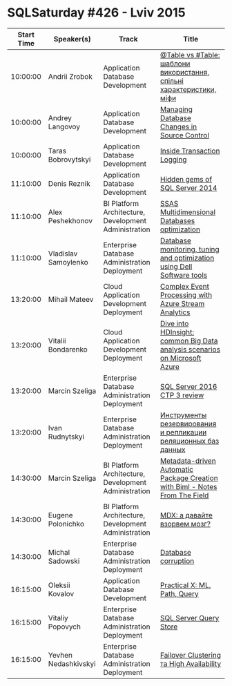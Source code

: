 # SQLSaturday #426 - Lviv 2015
Start Time|Speaker(s)|Track|Title
---|---|---|---
10:00:00|Andrii Zrobok|Application  Database Development|[@Table vs #Table: шаблони використання, спільні характеристики, міфи](40699.md)
10:00:00|Andrey Langovoy|Application  Database Development|[Managing Database Changes in Source Control](40715.md)
10:00:00|Taras Bobrovytskyi|Application  Database Development|[Inside Transaction Logging](41105.md)
11:10:00|Denis Reznik|Application  Database Development|[Hidden gems of SQL Server 2014](35661.md)
11:10:00|Alex Peshekhonov|BI Platform Architecture, Development  Administration|[SSAS Multidimensional Databases optimization](41791.md)
11:10:00|Vladislav Samoylenko|Enterprise Database Administration  Deployment|[Database monitoring, tuning and optimization using Dell Software tools](42560.md)
13:20:00|Mihail Mateev|Cloud Application Development  Deployment|[Complex Event Processing with Azure Stream Analytics](39438.md)
13:20:00|Vitalii Bondarenko|Cloud Application Development  Deployment|[Dive into HDInsight: common Big Data analysis scenarios on Microsoft Azure](41789.md)
13:20:00|Marcin Szeliga|Enterprise Database Administration  Deployment|[SQL Server 2016 CTP 3 review](42201.md)
13:20:00|Ivan Rudnytskyi|Enterprise Database Administration  Deployment|[Инструменты резервирования и репликации реляционных баз данных](42559.md)
14:30:00|Marcin Szeliga|BI Platform Architecture, Development  Administration|[Metadata-driven Automatic Package Creation with Biml - Notes From The Field](38036.md)
14:30:00|Eugene Polonichko|BI Platform Architecture, Development  Administration|[MDX:  а давайте взорвем мозг?](39771.md)
14:30:00|Michal Sadowski|Enterprise Database Administration  Deployment|[Database corruption](40250.md)
16:15:00|Oleksii Kovalov|Application  Database Development|[Practical X:  ML, Path, Query](42088.md)
16:15:00|Vitaliy Popovych|Enterprise Database Administration  Deployment|[SQL Server Query Store](42319.md)
16:15:00|Yevhen Nedashkivskyi|Enterprise Database Administration  Deployment|[Failover Clustering та High Availability](42335.md)
